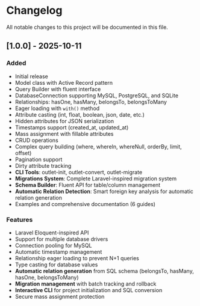 # Changelog

All notable changes to this project will be documented in this file.

## [1.0.0] - 2025-10-11

### Added
- Initial release
- Model class with Active Record pattern
- Query Builder with fluent interface
- DatabaseConnection supporting MySQL, PostgreSQL, and SQLite
- Relationships: hasOne, hasMany, belongsTo, belongsToMany
- Eager loading with `with()` method
- Attribute casting (int, float, boolean, json, date, etc.)
- Hidden attributes for JSON serialization
- Timestamps support (created_at, updated_at)
- Mass assignment with fillable attributes
- CRUD operations
- Complex query building (where, whereIn, whereNull, orderBy, limit, offset)
- Pagination support
- Dirty attribute tracking
- **CLI Tools**: outlet-init, outlet-convert, outlet-migrate
- **Migrations System**: Complete Laravel-inspired migration system
- **Schema Builder**: Fluent API for table/column management
- **Automatic Relation Detection**: Smart foreign key analysis for automatic relation generation
- Examples and comprehensive documentation (6 guides)

### Features
- Laravel Eloquent-inspired API
- Support for multiple database drivers
- Connection pooling for MySQL
- Automatic timestamp management
- Relationship eager loading to prevent N+1 queries
- Type casting for database values
- **Automatic relation generation** from SQL schema (belongsTo, hasMany, hasOne, belongsToMany)
- **Migration management** with batch tracking and rollback
- **Interactive CLI** for project initialization and SQL conversion
- Secure mass assignment protection
